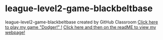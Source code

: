 # league-level2-game-blackbeltbase
league-level2-game-blackbeltbase created by GitHub Classroom
<a href="https://github.com/League-level2-student/league-level2-game-blackbeltbase/blob/master/Dodger.jar?raw=true">Click here to play my game "Dodger!" !</a>
<a href="https://github.com/blackbeltbase/Dodger">Click here and then on the readME to view my webpage!</a>
